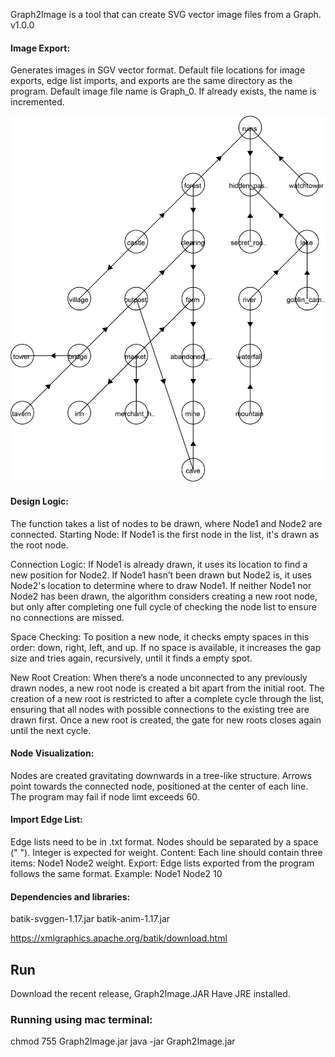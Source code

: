 Graph2Image is a tool that can create SVG vector image files from a Graph. 
v1.0.0

#### Image Export:
Generates images in SGV vector format.
Default file locations for image exports, edge list imports, and exports are the same directory as the program.
Default image file name is Graph_0. If already exists, the name is incremented.

![Forest](forest.png)

#### Design Logic:

The function takes a list of nodes to be drawn, where Node1 and Node2 are connected.
Starting Node: If Node1 is the first node in the list, it's drawn as the root node.

Connection Logic:
If Node1 is already drawn, it uses its location to find a new position for Node2.
If Node1 hasn’t been drawn but Node2 is, it uses Node2's location to determine where to draw Node1.
If neither Node1 nor Node2 has been drawn, the algorithm considers creating a new root node, but only after completing one full cycle of checking the node list to ensure no connections are missed.

Space Checking:
To position a new node, it checks empty spaces in this order: down, right, left, and up.
If no space is available, it increases the gap size and tries again, recursively, until it finds a empty spot.

New Root Creation:
When there’s a node unconnected to any previously drawn nodes, a new root node is created a bit apart from the initial root.
The creation of a new root is restricted to after a complete cycle through the list, ensuring that all nodes with possible connections to the existing tree are drawn first.
Once a new root is created, the gate for new roots closes again until the next cycle.



#### Node Visualization:
Nodes are created gravitating downwards in a tree-like structure.
Arrows point towards the connected node, positioned at the center of each line.
The program may fail if node limt exceeds 60.
#### Import Edge List:
Edge lists need to be in .txt format.
Nodes should be separated by a space (" ").
Integer is expected for weight.
Content: Each line should contain three items: Node1 Node2 weight.
Export: Edge lists exported from the program follows the same format.
Example: Node1 Node2 10

#### Dependencies and libraries:

batik-svggen-1.17.jar
batik-anim-1.17.jar

https://xmlgraphics.apache.org/batik/download.html

## Run
Download the recent release, Graph2Image.JAR
Have JRE installed.

### Running using mac terminal:
chmod 755 Graph2Image.jar
java -jar Graph2Image.jar


